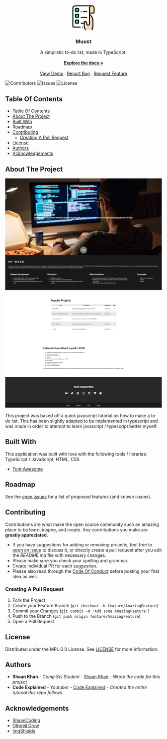 <br/>
<p align="center">
  <a href="https://github.com/ShaanCoding/Muust">
    <img src="images/logo.png" alt="Logo" width="80" height="80">
  </a>

  <h3 align="center">Muust</h3>

  <p align="center">
    A simplistic to-do list, made in TypeScript.
    <br/>
    <br/>
    <a href="https://github.com/ShaanCoding/Muust"><strong>Explore the docs »</strong></a>
    <br/>
    <br/>
    <a href="https://must.shaankhan.dev">View Demo</a>
    .
    <a href="https://github.com/ShaanCoding/Muust/issues">Report Bug</a>
    .
    <a href="https://github.com/ShaanCoding/Muust/issues">Request Feature</a>
  </p>
</p>

![Contributors](https://img.shields.io/github/contributors/ShaanCoding/Muust?color=dark-green) ![Issues](https://img.shields.io/github/issues/ShaanCoding/Muust) ![License](https://img.shields.io/github/license/ShaanCoding/Muust) 

## Table Of Contents

- [Table Of Contents](#table-of-contents)
- [About The Project](#about-the-project)
- [Built With](#built-with)
- [Roadmap](#roadmap)
- [Contributing](#contributing)
  - [Creating A Pull Request](#creating-a-pull-request)
- [License](#license)
- [Authors](#authors)
- [Acknowledgements](#acknowledgements)

## About The Project

![Screen Shot](images/screenshot.png)

This project was based off a quick javascript tutorial on how to make a to-do list. This has been slightly adapted to be implemented in typescript and was made in order to attempt to learn javascript / typescript better myself.

## Built With

This application was built with love with the following tools / libraries:
TypeScript / JavaScript, HTML, CSS

* [Font Awesome](https://fontawesome.com/)

## Roadmap

See the [open issues](https://github.com/ShaanCoding/Muust/issues) for a list of proposed features (and known issues).

## Contributing

Contributions are what make the open source community such an amazing place to be learn, inspire, and create. Any contributions you make are **greatly appreciated**.
* If you have suggestions for adding or removing projects, feel free to [open an issue](https://github.com/ShaanCoding/Muust/issues/new) to discuss it, or directly create a pull request after you edit the *README.md* file with necessary changes.
* Please make sure you check your spelling and grammar.
* Create individual PR for each suggestion.
* Please also read through the [Code Of Conduct](https://github.com/ShaanCoding/Muust/blob/main/CODE_OF_CONDUCT.md) before posting your first idea as well.

### Creating A Pull Request

1. Fork the Project
2. Create your Feature Branch (`git checkout -b feature/AmazingFeature`)
3. Commit your Changes (`git commit -m 'Add some AmazingFeature'`)
4. Push to the Branch (`git push origin feature/AmazingFeature`)
5. Open a Pull Request

## License

Distributed under the MPL-2.0 License. See [LICENSE](https://github.com/ShaanCoding/Muust/blob/main/LICENSE.md) for more information.

## Authors

* **Shaan Khan** - *Comp Sci Student* - [Shaan Khan](https://github.com/ShaanCoding/) - *Wrote the code for this project*
* **Code Explained** - *Youtuber* - [Code Explained](https://www.youtube.com/watch?v=b8sUhU_eq3g) - *Created the entire tutorial this repo follows*

## Acknowledgements

* [ShaanCoding](https://github.com/ShaanCoding/)
* [Othneil Drew](https://github.com/othneildrew/Best-README-Template)
* [ImgShields](https://shields.io/)

